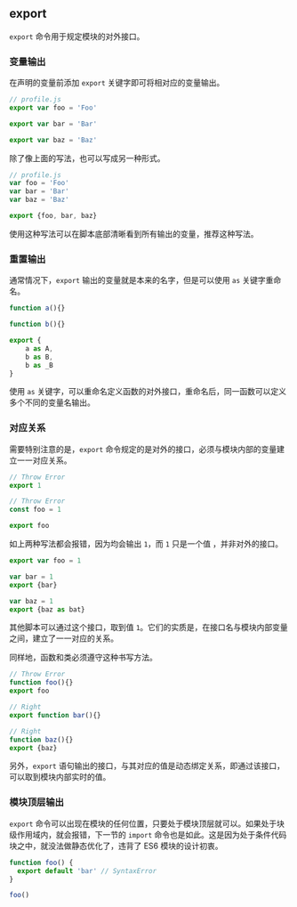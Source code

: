 ## export

`export` 命令用于规定模块的对外接口。

### 变量输出

在声明的变量前添加 `export` 关键字即可将相对应的变量输出。

```js
// profile.js
export var foo = 'Foo'

export var bar = 'Bar'

export var baz = 'Baz'
```

除了像上面的写法，也可以写成另一种形式。

```js
// profile.js
var foo = 'Foo'
var bar = 'Bar'
var baz = 'Baz'

export {foo, bar, baz}
```

使用这种写法可以在脚本底部清晰看到所有输出的变量，推荐这种写法。

### 重置输出

通常情况下，`export` 输出的变量就是本来的名字，但是可以使用 `as` 关键字重命名。

```js
function a(){}

function b(){}

export {
	a as A,
	b as B,
    b as _B
}
```

使用 `as` 关键字，可以重命名定义函数的对外接口，重命名后，同一函数可以定义多个不同的变量名输出。

### 对应关系

需要特别注意的是，`export` 命令规定的是对外的接口，必须与模块内部的变量建立一一对应关系。

```js
// Throw Error
export 1

// Throw Error
const foo = 1

export foo 
```

如上两种写法都会报错，因为均会输出 `1`，而 `1` 只是一个值 ，并非对外的接口。

```js
export var foo = 1

var bar = 1
export {bar}

var baz = 1
export {baz as bat}
```

其他脚本可以通过这个接口，取到值 `1`。它们的实质是，在接口名与模块内部变量之间，建立了一一对应的关系。

同样地，函数和类必须遵守这种书写方法。

```js
// Throw Error
function foo(){}
export foo

// Right
export function bar(){}

// Right
function baz(){}
export {baz}
```

另外，`export` 语句输出的接口，与其对应的值是动态绑定关系，即通过该接口，可以取到模块内部实时的值。

### 模块顶层输出

`export` 命令可以出现在模块的任何位置，只要处于模块顶层就可以。如果处于块级作用域内，就会报错，下一节的 `import` 命令也是如此。这是因为处于条件代码块之中，就没法做静态优化了，违背了 ES6 模块的设计初衷。

```js
function foo() {
  export default 'bar' // SyntaxError
}

foo()
```